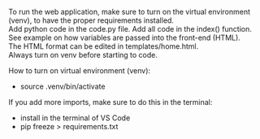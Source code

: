 To run the web application, make sure to turn on the virtual environment (venv), to have the proper requirements installed. <br>
Add python code in the code.py file. Add all code in the index() function. See example on how variables are passed into the front-end (HTML). <br>
The HTML format can be edited in templates/home.html.<br>
Always turn on venv before starting to code.<br>

How to turn on virtual environment (venv):
- source .venv/bin/activate

If you add more imports, make sure to do this in the terminal:
- install in the terminal of VS Code
- pip freeze > requirements.txt

